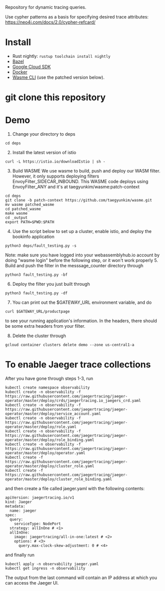 Repository for dynamic tracing queries.

Use cypher patterns as a basis for specifying desired trace attributes: https://neo4j.com/docs/2.0/cypher-refcard/

# Install

- Rust nightly: `rustup toolchain install nightly`
- [Bazel](https://docs.bazel.build/versions/master/install.html)
- [Google Cloud SDK](https://cloud.google.com/sdk/install)
- [Docker](https://www.docker.com/products/docker-desktop)
- [Wasme CLI](https://docs.solo.io/web-assembly-hub/latest/tutorial_code/getting_started/#install-the-wasme-cli)
(use the patched version below).

# git clone this repository

# Demo

1. Change your directory to deps
```
cd deps
```
2. Install the latest version of istio
```
curl -L https://istio.io/downloadIstio | sh -
```

3. Build WASME We use wasme to build, push and deploy our WASM filter.
However, it only supports deploying filters EnvoyFilter_SIDECAR_INBOUND. This WASME code deploys using EnvoyFilter_ANY and it's at taegyunkim/wasme:patch-context
```
cd deps
git clone -b patch-context https://github.com/taegyunkim/wasme.git
mv wasme patched_wasme
cd patched_wasme
make wasme
cd _output
export PATH=$PWD:$PATH
```

4. Use the script below to set up a cluster, enable istio, and deploy the bookinfo application
```
python3 deps/fault_testing.py -s
```
Note:  make sure you have logged into your webassemblyhub.io account by doing "wasme login" before the following step, or it won't work properly
5. Build and push the filter in the messsage_counter directory through
```
python3 fault_testing.py -bf
```
6. Deploy the filter you just built through
```
python3 fault_testing.py -df
```
7. You can print out the $GATEWAY_URL environment variable, and do 
```
curl $GATEWAY_URL/productpage
```
to see your running application's information.  In the headers, there should be some extra headers from your filter.

8. Delete the cluster through
```
gcloud container clusters delete demo --zone us-central1-a
```

# To enable Jaeger trace collections
After you have gone through steps 1-3, run
```
kubectl create namespace observability
kubectl create -n observability -f https://raw.githubusercontent.com/jaegertracing/jaeger-operator/master/deploy/crds/jaegertracing.io_jaegers_crd.yaml
kubectl create -n observability -f https://raw.githubusercontent.com/jaegertracing/jaeger-operator/master/deploy/service_account.yaml
kubectl create -n observability -f https://raw.githubusercontent.com/jaegertracing/jaeger-operator/master/deploy/role.yaml
kubectl create -n observability -f https://raw.githubusercontent.com/jaegertracing/jaeger-operator/master/deploy/role_binding.yaml
kubectl create -n observability -f https://raw.githubusercontent.com/jaegertracing/jaeger-operator/master/deploy/operator.yaml
kubectl create -f https://raw.githubusercontent.com/jaegertracing/jaeger-operator/master/deploy/cluster_role.yaml
kubectl create -f https://raw.githubusercontent.com/jaegertracing/jaeger-operator/master/deploy/cluster_role_binding.yaml
```

and then create a file called jaeger.yaml with the following contents:
```
apiVersion: jaegertracing.io/v1
kind: Jaeger
metadata:
  name: jaeger
spec:
  query:
    serviceType: NodePort
  strategy: allInOne # <1>
  allInOne:
    image: jaegertracing/all-in-one:latest # <2>
    options: # <3>
      query.max-clock-skew-adjustment: 0 # <4>
```

and finally run
```
kubectl apply -n observability jaeger.yaml
kubectl get ingress -n observability
```
The output from the last command will contain an IP address at which you can access the Jaeger UI.

